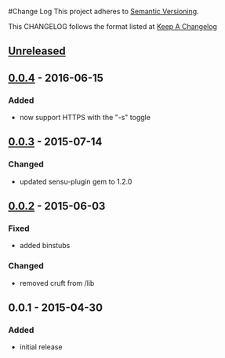 #Change Log
This project adheres to [Semantic Versioning](http://semver.org/).

This CHANGELOG follows the format listed at [Keep A Changelog](http://keepachangelog.com/)

## [Unreleased]

## [0.0.4] - 2016-06-15
### Added
- now support HTTPS with the "-s" toggle

## [0.0.3] - 2015-07-14
### Changed
- updated sensu-plugin gem to 1.2.0

## [0.0.2] - 2015-06-03
### Fixed
- added binstubs

### Changed
- removed cruft from /lib

## 0.0.1 - 2015-04-30
### Added
- initial release

[Unreleased]: https://github.com/sensu-plugins/sensu-plugins-iis/compare/0.0.4...HEAD
[0.0.4]: https://github.com/sensu-plugins/sensu-plugins-iis/compare/0.0.3...0.0.4
[0.0.3]: https://github.com/sensu-plugins/sensu-plugins-iis/compare/0.0.2...0.0.3
[0.0.2]: https://github.com/sensu-plugins/sensu-plugins-iis/compare/0.0.1...0.0.2
